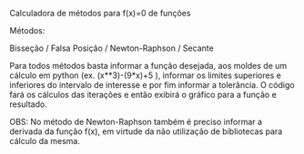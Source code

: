 Calculadora de métodos para f(x)=0 de funções

Métodos: 

Bisseção /
Falsa Posição /
Newton-Raphson /
Secante 

Para todos métodos basta informar a função desejada, aos moldes de um cálculo em python (ex. (x**3)-(9*x)+5 ), informar os limites superiores e inferiores
do intervalo de interesse e por fim informar a tolerância. O código fará os cálculos das iterações e então exibirá o gráfico para a função e resultado.

OBS: No método de Newton-Raphson também é preciso informar a derivada da função f(x), em virtude da não utilização de bibliotecas para cálculo da mesma.
